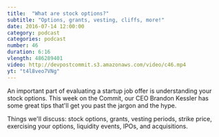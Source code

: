 ```yaml
---
title:  "What are stock options?"
subtitle: "Options, grants, vesting, cliffs, more!"
date: 2016-07-14 12:00:00
category: podcast
categories: podcast
number: 46
duration: 6:16
vlength: 486289401
video: http://devpostcommit.s3.amazonaws.com/video/c46.mp4
yt: "t4l8veo7VNg"
---
```


An important part of evaluating a startup job offer is understanding your stock options. This week on the Commit, our CEO Brandon Kessler has some great tips that'll get you past the jargon and the hype.

Things we'll discuss: stock options, grants, vesting periods, strike price, exercising your options, liquidity events, IPOs, and acquisitions.
